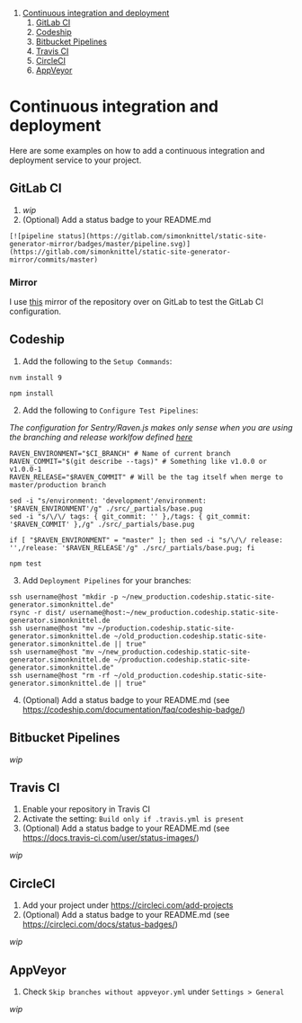 1. [Continuous integration and deployment](#continuous-integration-and-deployment)
    1. [GitLab CI](#gitlab-ci)
    2. [Codeship](#codeship)
    3. [Bitbucket Pipelines](#bitbucket-pipelines)
    4. [Travis CI](#travis-ci)
    5. [CircleCI](#circleci)
    6. [AppVeyor](#appveyor)


# Continuous integration and deployment
Here are some examples on how to add a continuous integration and deployment service to your project.


## GitLab CI
1. _wip_
2. (Optional) Add a status badge to your README.md
```
[![pipeline status](https://gitlab.com/simonknittel/static-site-generator-mirror/badges/master/pipeline.svg)](https://gitlab.com/simonknittel/static-site-generator-mirror/commits/master)
```

### Mirror
I use [this](https://gitlab.com/simonknittel/static-site-generator-mirror) mirror of the repository over on GitLab to test the GitLab CI configuration.


## Codeship
1. Add the following to the `Setup Commands`:

```shell
nvm install 9

npm install
```

2. Add the following to `Configure Test Pipelines`:

_The configuration for Sentry/Raven.js makes only sense when you are using the branching and release worklfow defined [here](./branching-and-release-workflow.md)_

```shell
RAVEN_ENVIRONMENT="$CI_BRANCH" # Name of current branch
RAVEN_COMMIT="$(git describe --tags)" # Something like v1.0.0 or v1.0.0-1
RAVEN_RELEASE="$RAVEN_COMMIT" # Will be the tag itself when merge to master/production branch

sed -i "s/environment: 'development'/environment: '$RAVEN_ENVIRONMENT'/g" ./src/_partials/base.pug
sed -i "s/\/\/ tags: { git_commit: '' },/tags: { git_commit: '$RAVEN_COMMIT' },/g" ./src/_partials/base.pug

if [ "$RAVEN_ENVIRONMENT" = "master" ]; then sed -i "s/\/\/ release: '',/release: '$RAVEN_RELEASE'/g" ./src/_partials/base.pug; fi

npm test
```

3. Add `Deployment Pipelines` for your branches:

```shell
ssh username@host "mkdir -p ~/new_production.codeship.static-site-generator.simonknittel.de"
rsync -r dist/ username@host:~/new_production.codeship.static-site-generator.simonknittel.de
ssh username@host "mv ~/production.codeship.static-site-generator.simonknittel.de ~/old_production.codeship.static-site-generator.simonknittel.de || true"
ssh username@host "mv ~/new_production.codeship.static-site-generator.simonknittel.de ~/production.codeship.static-site-generator.simonknittel.de"
ssh username@host "rm -rf ~/old_production.codeship.static-site-generator.simonknittel.de || true"
```

4. (Optional) Add a status badge to your README.md (see https://codeship.com/documentation/faq/codeship-badge/)


## Bitbucket Pipelines
_wip_


## Travis CI
1. Enable your repository in Travis CI
2. Activate the setting: `Build only if .travis.yml is present`
3. (Optional) Add a status badge to your README.md (see https://docs.travis-ci.com/user/status-images/)

_wip_


## CircleCI
1. Add your project under https://circleci.com/add-projects
2. (Optional) Add a status badge to your README.md (see https://circleci.com/docs/status-badges/)

_wip_


## AppVeyor
1. Check `Skip branches without appveyor.yml` under `Settings > General`

_wip_
